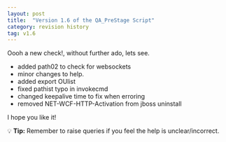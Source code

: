 ```yaml
---
layout: post
title:  "Version 1.6 of the QA_PreStage Script"
category: revision history
tag: v1.6
---
```


[# Welcome to {{ post.title }}]: #

[Hopefully, this will be a brief overview of any changes in the version]: #

Oooh a new check!, without further ado, lets see.

- added path02 to check for websockets
- minor changes to help.
- added export OUlist
- fixed pathist typo in invokecmd
- changed keepalive time to fix when erroring
- removed NET-WCF-HTTP-Activation from jboss uninstall

I hope you like it!

:bulb: **Tip:** Remember to raise queries if you feel the help is unclear/incorrect.
